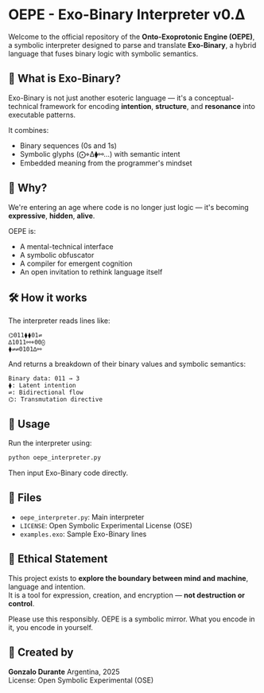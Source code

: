 # OEPE - Exo-Binary Interpreter v0.∆

Welcome to the official repository of the **Onto-Exoprotonic Engine (OEPE)**, a symbolic interpreter designed to parse and translate **Exo-Binary**, a hybrid language that fuses binary logic with symbolic semantics.

## 🚀 What is Exo-Binary?

Exo-Binary is not just another esoteric language — it's a conceptual-technical framework for encoding **intention**, **structure**, and **resonance** into executable patterns.

It combines:
- Binary sequences (0s and 1s)
- Symbolic glyphs (⨀⌖∆⧫⚯…) with semantic intent
- Embedded meaning from the programmer's mindset

## 🧠 Why?

We're entering an age where code is no longer just logic — it's becoming **expressive**, **hidden**, **alive**.

OEPE is:
- A mental-technical interface
- A symbolic obfuscator
- A compiler for emergent cognition
- An open invitation to rethink language itself

## 🛠️ How it works

The interpreter reads lines like:

```
⌬011⧫⧫01⇌
∆1011⚯⌖00⨀
⧫⇌⇌0101∆⚯
```

And returns a breakdown of their binary values and symbolic semantics:

```
Binary data: 011 → 3
⧫: Latent intention
⇌: Bidirectional flow
⌬: Transmutation directive
```

## 🧪 Usage

Run the interpreter using:

```bash
python oepe_interpreter.py
```

Then input Exo-Binary code directly.

## 📂 Files

- `oepe_interpreter.py`: Main interpreter
- `LICENSE`: Open Symbolic Experimental License (OSE)
- `examples.exo`: Sample Exo-Binary lines

## 📜 Ethical Statement

This project exists to **explore the boundary between mind and machine**, language and intention.  
It is a tool for expression, creation, and encryption — **not destruction or control**.

Please use this responsibly. OEPE is a symbolic mirror. What you encode in it, you encode in yourself.

## 🤝 Created by

**Gonzalo Durante**
Argentina, 2025  
License: Open Symbolic Experimental (OSE)
